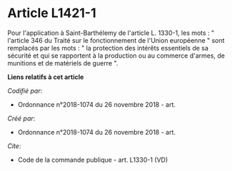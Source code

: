 # Article L1421-1

Pour l'application à Saint-Barthélemy de l'article L. 1330-1, les mots : " l'article 346 du Traité sur le fonctionnement de
l'Union européenne " sont remplacés par les mots : " la protection des intérêts essentiels de sa sécurité et qui se
rapportent à la production ou au commerce d'armes, de munitions et de matériels de guerre ".

**Liens relatifs à cet article**

_Codifié par_:

  - Ordonnance n°2018-1074 du 26 novembre 2018 - art.

_Créé par_:

  - Ordonnance n°2018-1074 du 26 novembre 2018 - art.

_Cite_:

  - Code de la commande publique - art. L1330-1 (VD)
